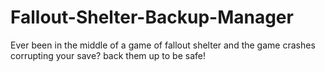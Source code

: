 # Fallout-Shelter-Backup-Manager
Ever been in the middle of a game of fallout shelter and the game crashes corrupting your save? back them up to be safe!
